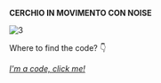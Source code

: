 **CERCHIO IN MOVIMENTO CON NOISE**

![3](https://user-images.githubusercontent.com/28058955/114740794-77eb9280-9d4a-11eb-8268-6ad0a960cc7c.PNG)

Where to find the code? 👇

*[I'm a code, click me!](https://editor.p5js.org/MariangelaC/full/as6AxSf4d)*
